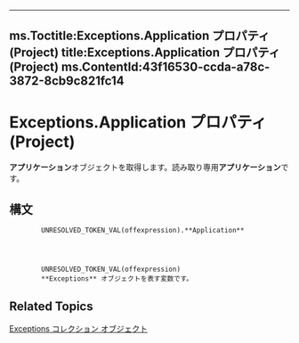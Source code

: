 

---
ms.Toctitle:Exceptions.Application プロパティ (Project)
title:Exceptions.Application プロパティ (Project)
ms.ContentId:43f16530-ccda-a78c-3872-8cb9c821fc14
---
# Exceptions.Application プロパティ (Project)




**アプリケーション**オブジェクトを取得します。読み取り専用**アプリケーション**です。

## 構文

            UNRESOLVED_TOKEN_VAL(offexpression).**Application**




            UNRESOLVED_TOKEN_VAL(offexpression)
            **Exceptions** オブジェクトを表す変数です。



## Related Topics

[Exceptions コレクション オブジェクト](7248983d-071a-5421-7378-0d98b3c6792e.md)




